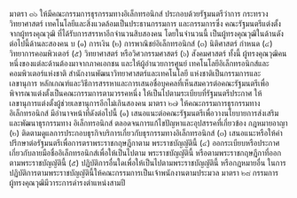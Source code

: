 มาตรา ๓๖ ให้มีคณะกรรมการธุรกรรมทางอิเล็กทรอนิกส์ ประกอบด้วยรัฐมนตรีว่าการ
กระทรวงวิทยาศาสตร์ เทคโนโลยีและสิ่งแวดล้อมเป็นประธานกรรมการ และกรรมการซึ่ง
คณะรัฐมนตรีแต่งตั้งจากผู้ทรงคุณวุฒิ ที่ได้รับการสรรหาอีกจำนวนสิบสองคน โดยในจำนวนนี้
เป็นผู้ทรงคุณวุฒิในด้านดังต่อไปนี้ด้านละสองคน
บ
(๑) การเงิน
(๒) การพาณิชย์อิเล็กทรอนิกส์
(๓) นิติศาสตร์
กำหนด
(๔) วิทยาการคอมพิวเตอร์
(๕) วิทยาศาสตร์ หรือวิศวกรรมศาสตร์
(๖) สังคมศาสตร์
ทั้งนี้ ผู้ทรงคุณวุฒิคนหนึ่งของแต่ละด้านต้องมาจากภาคเอกชน และให้ผู้อำนวยการศูนย์
เทคโนโลยีอิเล็กทรอนิกส์และคอมพิวเตอร์แห่งชาติ สํานักงานพัฒนาวิทยาศาสตร์และเทคโนโลยี
แห่งชาติเป็นกรรมการและเลขานุการ
หลักเกณฑ์และวิธีการสรรหาและการเสนอชื่อบุคคลที่เห็นสมควรต่อคณะรัฐมนตรีเพื่อ
พิจารณาแต่งตั้งเป็นคณะกรรมการตามวรรคหนึ่ง ให้เป็นไปตามระเบียบที่รัฐมนตรีประกาศ
ให้เลขานุการแต่งตั้งผู้ช่วยเลขานุการอีกไม่เกินสองคน
มาตรา ๒๗ ให้คณะกรรมการธุรกรรมทางอิเล็กทรอนิกส์ มีอำนาจหน้าที่ดังต่อไปนี้
(๑) เสนอแนะต่อคณะรัฐมนตรีเพื่อวางนโยบายการส่งเสริมและพัฒนาธุรกรรมทาง
อิเล็กทรอนิกส์ ตลอดจนการแก้ไขปัญหาและอุปสรรคที่เกี่ยวข้อง
กฎหมายอาญา
(๒) ติดตามดูแลการประกอบธุรกิจบริการเกี่ยวกับธุรกรรมทางอิเล็กทรอนิกส์
(๓) เสนอแนะหรือให้คำปรึกษาต่อรัฐมนตรีเพื่อการตราพระราชกฤษฎีกาตาม
พระราชบัญญัตินี้
(๔) ออกระเบียบหรือประกาศเกี่ยวกับลายมือชื่ออิเล็กทรอนิกส์เพื่อให้เป็นไปตาม
พระราชบัญญัตินี้ หรือตามพระราชกฤษฎีกาที่ออกตามพระราชบัญญัตินี้
(๕) ปฏิบัติการอื่นใดเพื่อให้เป็นไปตามพระราชบัญญัตินี้ หรือกฎหมายอื่น
ในการปฏิบัติการตามพระราชบัญญัตินี้ให้คณะกรรมการเป็นเจ้าพนักงานตามประมวล
มาตรา ๒๘ กรรมการผู้ทรงคุณวุฒิมีวาระการดำรงตำแหน่งสามปี
